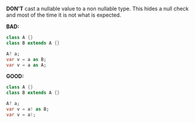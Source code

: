 **DON'T** cast a nullable value to a non nullable type. This hides a null check
and most of the time it is not what is expected.

**BAD:**
```dart
class A {}
class B extends A {}

A? a;
var v = a as B;
var v = a as A;
```

**GOOD:**
```dart
class A {}
class B extends A {}

A? a;
var v = a! as B;
var v = a!;
```

